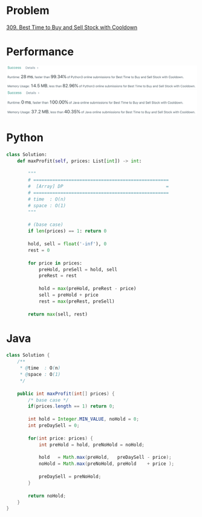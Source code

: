 # Problem
[309. Best Time to Buy and Sell Stock with Cooldown](https://leetcode.com/problems/best-time-to-buy-and-sell-stock-with-cooldown)

# Performance
![result-python](./result.png)
![result-java](./result-java.png)

# Python
```Python
class Solution:
    def maxProfit(self, prices: List[int]) -> int:
        
        """
        # ==================================================
        #  [Array] DP                                      =
        # ==================================================
        # time  : O(n)
        # space : O(1)
        """
        
        # (base case)
        if len(prices) == 1: return 0
        
        hold, sell = float('-inf'), 0
        rest = 0
        
        for price in prices:
            preHold, preSell = hold, sell
            preRest = rest
            
            hold = max(preHold, preRest - price)
            sell = preHold + price
            rest = max(preRest, preSell)
            
        return max(sell, rest)
```

# Java
```Java
class Solution {
    /**
     * @time  : O(n)
     * @space : O(1)
     */
     
    public int maxProfit(int[] prices) {
        /* base case */
        if(prices.length == 1) return 0;
        
        int hold = Integer.MIN_VALUE, noHold = 0;
        int preDaySell = 0;
        
        for(int price: prices) {
            int preHold = hold, preNoHold = noHold;
            
            hold   = Math.max(preHold,   preDaySell - price);
            noHold = Math.max(preNoHold, preHold    + price );
            
            preDaySell = preNoHold;
        }
        
        return noHold;
    }
}
```

